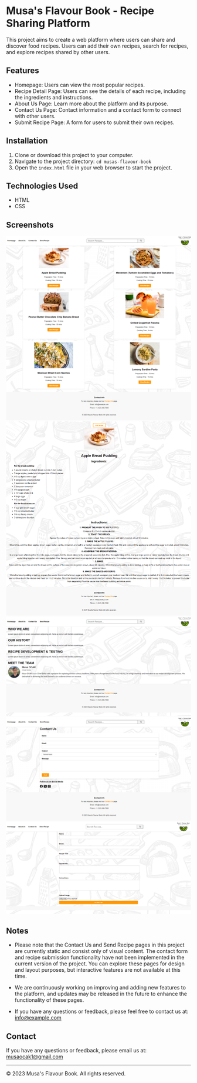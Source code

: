 # Musa's Flavour Book - Recipe Sharing Platform

This project aims to create a web platform where users can share and discover food recipes. Users can add their own recipes, search for recipes, and explore recipes shared by other users.

## Features

- Homepage: Users can view the most popular recipes.
- Recipe Detail Page: Users can see the details of each recipe, including the ingredients and instructions.
- About Us Page: Learn more about the platform and its purpose.
- Contact Us Page: Contact information and a contact form to connect with other users.
- Submit Recipe Page: A form for users to submit their own recipes.

## Installation

1. Clone or download this project to your computer.
2. Navigate to the project directory: `cd musas-flavour-book`
3. Open the `index.html` file in your web browser to start the project.

## Technologies Used

- HTML
- CSS

## Screenshots

![Homepage](./Images/screenshots/homepage.png)
![Recipe Detail](./Images/screenshots/recipe-detail.png)
![About Us](./Images/screenshots/about-us.png)
![Contact Us](./Images/screenshots/contact-us.png)
![Submit Recipe](./Images/screenshots/send-recipe.png)

## Notes
- Please note that the Contact Us and Send Recipe pages in this project are currently static and consist only of visual content. The contact form and recipe submission functionality have not been implemented in the current version of the project. You can explore these pages for design and layout purposes, but interactive features are not available at this time.

- We are continuously working on improving and adding new features to the platform, and updates may be released in the future to enhance the functionality of these pages.

- If you have any questions or feedback, please feel free to contact us at: info@example.com



## Contact

If you have any questions or feedback, please email us at: musaocak1@gmail.com

---

© 2023 Musa's Flavour Book. All rights reserved.
